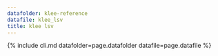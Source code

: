 ```yaml
---
datafolder: klee-reference
datafile: klee_lsv
title: klee lsv
---
```

{% include cli.md datafolder=page.datafolder datafile=page.datafile %}
